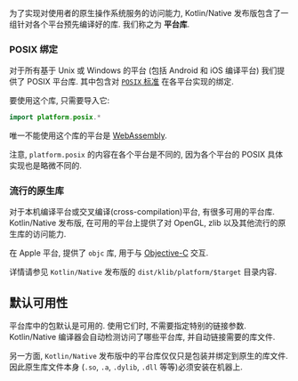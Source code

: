 [//]: # (title: 平台库)

为了实现对使用者的原生操作系统服务的访问能力, Kotlin/Native 发布版包含了一组针对各个平台预先编译好的库.
我们称之为 **平台库**.

### POSIX 绑定

对于所有基于 Unix 或 Windows 的平台 (包括 Android 和 iOS 编译平台) 我们提供了 POSIX 平台库.
其中包含对 [`POSIX` 标准](https://en.wikipedia.org/wiki/POSIX) 在各平台实现的绑定.

要使用这个库, 只需要导入它:

```kotlin
import platform.posix.*
```

唯一不能使用这个库的平台是 [WebAssembly](https://en.wikipedia.org/wiki/WebAssembly).

注意, `platform.posix` 的内容在各个平台是不同的, 因为各个平台的 POSIX 具体实现也是略微不同的.

### 流行的原生库

对于本机编译平台或交叉编译(cross-compilation)平台, 有很多可用的平台库.
Kotlin/Native 发布版, 在可用的平台上提供了对 OpenGL, zlib 以及其他流行的原生库的访问能力.

在 Apple 平台, 提供了 `objc` 库, 用于与 [Objective-C](https://en.wikipedia.org/wiki/Objective-C) 交互.

详情请参见 `Kotlin/Native` 发布版的 `dist/klib/platform/$target` 目录内容.

## 默认可用性

平台库中的包默认是可用的. 使用它们时, 不需要指定特别的链接参数.
Kotlin/Native 编译器会自动检测访问了哪些平台库, 并自动链接需要的库文件.

另一方面, `Kotlin/Native` 发布版中的平台库仅仅只是包装并绑定到原生的库文件.
因此原生库文件本身 (`.so`, `.a`, `.dylib`, `.dll` 等等)必须安装在机器上.
